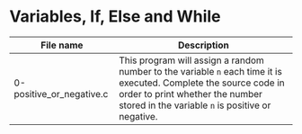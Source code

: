 # Variables, If, Else and While

| File name                | Description                                                                                                                                                                                              |
| ------------------------ | -------------------------------------------------------------------------------------------------------------------------------------------------------------------------------------------------------- |
| 0-positive_or_negative.c | This program will assign a random number to the variable `n` each time it is executed. Complete the source code in order to print whether the number stored in the variable `n` is positive or negative. |
